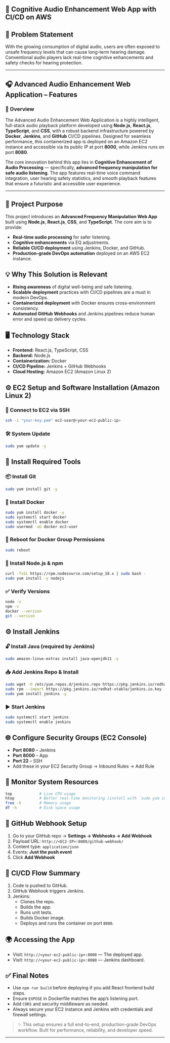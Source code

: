 
## 🚀 Cognitive Audio Enhancement Web App with CI/CD on AWS

## 📌 Problem Statement
With the growing consumption of digital audio, users are often exposed to unsafe frequency levels that can cause long-term hearing damage. Conventional audio players lack real-time cognitive enhancements and safety checks for hearing protection.

---
## 🎧 Advanced Audio Enhancement Web Application – Features

### 🌟 Overview

The Advanced Audio Enhancement Web Application is a highly intelligent, full-stack audio playback platform developed using **Node.js**, **React.js**, **TypeScript**, and **CSS**, with a robust backend infrastructure powered by **Docker**, **Jenkins**, and **GitHub** CI/CD pipelines. Designed for seamless performance, this containerized app is deployed on an Amazon EC2 instance and accessible via its public IP at port **8000**, while Jenkins runs on port **8080**.

The core innovation behind this app lies in **Cognitive Enhancement of Audio Processing** — specifically, **advanced frequency manipulation for safe audio listening**. The app features real-time voice command integration, user hearing safety statistics, and smooth playback features that ensure a futuristic and accessible user experience.

---

## 🎯 Project Purpose
This project introduces an **Advanced Frequency Manipulation Web App** built using **Node.js**, **React.js**, **CSS**, and **TypeScript**. The core aim is to provide:
- **Real-time audio processing** for safer listening.
- **Cognitive enhancements** via EQ adjustments.
- **Reliable CI/CD deployment** using Jenkins, Docker, and GitHub.
- **Production-grade DevOps automation** deployed on an AWS EC2 instance.

## 💡 Why This Solution is Relevant
- **Rising awareness** of digital well-being and safe listening.
- **Scalable deployment** practices with CI/CD pipelines are a must in modern DevOps.
- **Containerized deployment** with Docker ensures cross-environment consistency.
- **Automated GitHub Webhooks** and Jenkins pipelines reduce human error and speed up delivery cycles.

## 🖥️ Technology Stack
- **Frontend:** React.js, TypeScript, CSS
- **Backend:** Node.js
- **Containerization:** Docker
- **CI/CD Pipeline:** Jenkins + GitHub Webhooks
- **Cloud Hosting:** Amazon EC2 (Amazon Linux 2)

## ⚙️ EC2 Setup and Software Installation (Amazon Linux 2)

### 🔐 Connect to EC2 via SSH
```bash
ssh -i "your-key.pem" ec2-user@<your-ec2-public-ip>
```

### 🛠️ System Update
```bash
sudo yum update -y
```

## 🔧 Install Required Tools

### 📦 Install Git
```bash
sudo yum install git -y
```

### 🐳 Install Docker
```bash
sudo yum install docker -y
sudo systemctl start docker
sudo systemctl enable docker
sudo usermod -aG docker ec2-user
```

### 🔁 Reboot for Docker Group Permissions
```bash
sudo reboot
```

### 🧰 Install Node.js & npm
```bash
curl -fsSL https://rpm.nodesource.com/setup_18.x | sudo bash -
sudo yum install -y nodejs
```

### ✅ Verify Versions
```bash
node -v
npm -v
docker --version
git --version
```

## ⚙️ Install Jenkins

### 🔓 Install Java (required by Jenkins)
```bash
sudo amazon-linux-extras install java-openjdk11 -y
```

### 📥 Add Jenkins Repo & Install
```bash
sudo wget -O /etc/yum.repos.d/jenkins.repo https://pkg.jenkins.io/redhat-stable/jenkins.repo
sudo rpm --import https://pkg.jenkins.io/redhat-stable/jenkins.io.key
sudo yum install jenkins -y
```

### ▶️ Start Jenkins
```bash
sudo systemctl start jenkins
sudo systemctl enable jenkins
```

## 🌐 Configure Security Groups (EC2 Console)
- **Port 8080** – Jenkins
- **Port 8000** – App
- **Port 22** – SSH
- Add these in your EC2 Security Group → Inbound Rules → Add Rule

## 🧪 Monitor System Resources
```bash
top            # Live CPU usage
htop           # Better real-time monitoring (install with `sudo yum install htop -y`)
free -h        # Memory usage
df -h          # Disk space usage
```

## 🐙 GitHub Webhook Setup
1. Go to your GitHub repo → **Settings → Webhooks → Add Webhook**
2. Payload URL: `http://<EC2-IP>:8080/github-webhook/`
3. Content type: `application/json`
4. Events: **Just the push event**
5. Click **Add Webhook**

## 🔄 CI/CD Flow Summary
1. Code is pushed to GitHub.
2. GitHub Webhook triggers Jenkins.
3. Jenkins:
   - Clones the repo.
   - Builds the app.
   - Runs unit tests.
   - Builds Docker image.
   - Deploys and runs the container on port `8000`.

## 🌍 Accessing the App
- Visit: `http://<your-ec2-public-ip>:8000` — The deployed app.
- Visit: `http://<your-ec2-public-ip>:8080` — Jenkins dashboard.

## ✅ Final Notes
- Use `npm run build` before deploying if you add React frontend build steps.
- Ensure `EXPOSE` in Dockerfile matches the app’s listening port.
- Add `CORS` and security middleware as needed.
- Always secure your EC2 instance and Jenkins with credentials and firewall settings.

> ✨ This setup ensures a full end-to-end, production-grade DevOps workflow. Built for performance, reliability, and developer speed.

---


